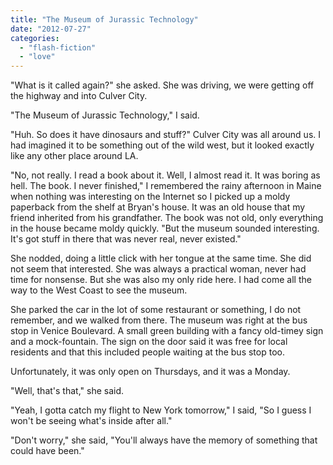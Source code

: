 ```yaml
---
title: "The Museum of Jurassic Technology"
date: "2012-07-27"
categories: 
  - "flash-fiction"
  - "love"
---
```


"What is it called again?" she asked. She was driving, we were getting off the highway and into Culver City.

"The Museum of Jurassic Technology," I said.

"Huh. So does it have dinosaurs and stuff?" Culver City was all around us. I had imagined it to be something out of the wild west, but it looked exactly like any other place around LA.

"No, not really. I read a book about it. Well, I almost read it. It was boring as hell. The book. I never finished," I remembered the rainy afternoon in Maine when nothing was interesting on the Internet so I picked up a moldy paperback from the shelf at Bryan's house. It was an old house that my friend inherited from his grandfather. The book was not old, only everything in the house became moldy quickly. "But the museum sounded interesting. It's got stuff in there that was never real, never existed."

She nodded, doing a little click with her tongue at the same time. She did not seem that interested. She was always a practical woman, never had time for nonsense. But she was also my only ride here. I had come all the way to the West Coast to see the museum.

She parked the car in the lot of some restaurant or something, I do not remember, and we walked from there. The museum was right at the bus stop in Venice Boulevard. A small green building with a fancy old-timey sign and a mock-fountain. The sign on the door said it was free for local residents and that this included people waiting at the bus stop too.

Unfortunately, it was only open on Thursdays, and it was a Monday.

"Well, that's that," she said.

"Yeah, I gotta catch my flight to New York tomorrow," I said, "So I guess I won't be seeing what's inside after all."

"Don't worry," she said, "You'll always have the memory of something that could have been."
